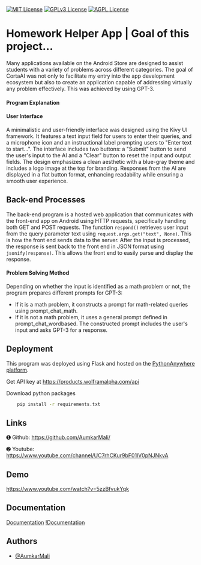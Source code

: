 


[![MIT License](https://img.shields.io/badge/License-MIT-green.svg)](https://choosealicense.com/licenses/mit/)
[![GPLv3 License](https://img.shields.io/badge/License-GPL%20v3-yellow.svg)](https://opensource.org/licenses/)
[![AGPL License](https://img.shields.io/badge/license-AGPL-blue.svg)](http://www.gnu.org/licenses/agpl-3.0)


# Homework Helper App | Goal of this project...

Many applications available on the Android Store are designed to assist students with a variety of problems across different categories. The goal of CortaAI was not only to facilitate my entry into the app development ecosystem but also to create an application capable of addressing virtually any problem effectively. This was achieved by using GPT-3.

#### Program Explanation

#### User Interface

A minimalistic and user-friendly interface was designed using the Kivy UI framework. It features a text input field for users to enter their queries, and a microphone icon and an instructional label prompting users to "Enter text to start...". The interface includes two buttons: a "Submit" button to send the user's input to the AI and a "Clear" button to reset the input and output fields. The design emphasizes a clean aesthetic with a blue-gray theme and includes a logo image at the top for branding. Responses from the AI are displayed in a flat button format, enhancing readability while ensuring a smooth user experience.

## Back-end Processes

The back-end program is a hosted web application that communicates with the front-end app on Android using HTTP requests, specifically handling both GET and POST requests. The function `respond()` retrieves user input from the query parameter text using `request.args.get("text", None)`. This is how the front end sends data to the server. After the input is processed, the response is sent back to the front end in JSON format using `jsonify(response)`. This allows the front end to easily parse and display the response.

#### Problem Solving Method
Depending on whether the input is identified as a math problem or not, the program prepares different prompts for GPT-3:
- If it is a math problem, it constructs a prompt for math-related queries using prompt_chat_math.
- If it is not a math problem, it uses a general prompt defined in prompt_chat_wordbased.
The constructed prompt includes the user's input and asks GPT-3 for a response.


## Deployment
This program was deployed using Flask and hosted on the [PythonAnywhere platform](https://www.pythonanywhere.com/).

Get API key at https://products.wolframalpha.com/api

Download python packages

```bash
    pip install -r requirements.txt
```

## Links

➊ Github: https://github.com/AumkarMali/

➋ Youtube: https://www.youtube.com/channel/UC7rhCKur9bF01lV0pNJNkvA
## Demo

https://www.youtube.com/watch?v=5zzBfvukYqk

## Documentation

[Documentation](hhttps://reference.wolfram.com/language/ref/WolframAlpha)
[!Documentation](https://readthedocs.org/projects/buildozer/downloads/pdf/latest/#:~:text=Buildozer%20manages%20a%20file%20named,Android%2C%20iOS%2C%20and%20more)


## Authors

- [@AumkarMali](https://www.github.com/AumkarMali)

